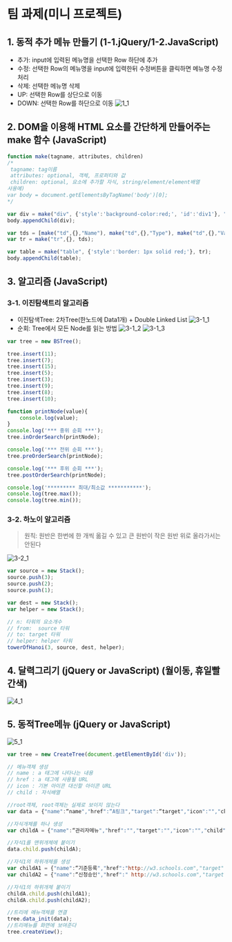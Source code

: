 팀 과제(미니 프로젝트)
======================

## 1. 동적 추가 메뉴 만들기 (1-1.jQuery/1-2.JavaScript)
- 추가: input에 입력된 메뉴명을 선택한 Row 하단에 추가
- 수정: 선택한 Row의 메뉴명을 input에 입력한뒤 수정버튼을 클릭하면 메뉴명 수정처리
- 삭제: 선택한 메뉴명 삭제
- UP: 선택한 Row를 상단으로 이동
- DOWN: 선택한 Row를 하단으로 이동
![1_1](image/1_1.png)

## 2. DOM을 이용해 HTML 요소를 간단하게 만들어주는 make 함수 (JavaScript)
~~~javascript
function make(tagname, attributes, children)
/*
 tagname: tag이름
 attributes: optional, 객체, 프로퍼티와 값
 children: optional, 요소에 추가할 자식, string/element/element배열
사용예)
var body = document.getElementsByTagName('body')[0];
*/

var div = make("div", {'style':'background-color:red;', 'id':'div1'}, "hello world");
body.appendChild(div);

var tds = [make("td",{},"Name"), make("td",{},"Type"), make("td",{},"Value")];
var tr = make("tr",{}, tds);

var table = make("table", {'style':'border: 1px solid red;'}, tr);
body.appendChild(table);
~~~

## 3. 알고리즘 (JavaScript)
### 3-1. 이진탐색트리 알고리즘
- 이진탐색Tree: 2차Tree(한노드에 Data1개) + Double Linked List
![3-1_1](image/3-1_1.png)
- 순회: Tree에서 모든 Node를 읽는 방법
![3-1_2](image/3-1_2.png)
![3-1_3](image/3-1_3.png)

~~~javascript
var tree = new BSTree();

tree.insert(11);
tree.insert(7);
tree.insert(15);
tree.insert(5);
tree.insert(3);
tree.insert(9);
tree.insert(8);
tree.insert(10);

function printNode(value){
    console.log(value);
}
console.log('*** 중위 순회 ***');
tree.inOrderSearch(printNode);

console.log('*** 전위 순회 ***');
tree.preOrderSearch(printNode);

console.log('*** 후위 순회 ***');
tree.postOrderSearch(printNode);

console.log('********* 최대/최소값 ***********');
console.log(tree.max());  
console.log(tree.min());
~~~

### 3-2. 하노이 알고리즘
>원칙: 원반은 한번에 한 개씩 옮길 수 있고 큰 원반이 작은 원반 위로 올라가서는 안된다

![3-2_1](image/3-2_1.png)

~~~javascript
var source = new Stack();
source.push(3);
source.push(2);
source.push(1);

var dest = new Stack();
var helper = new Stack();

// n: 타워의 요소개수
// from:  source 타워
// to: target 타워
// helper: helper 타워
towerOfHanoi(3, source, dest, helper);
~~~

## 4. 달력그리기 (jQuery or JavaScript) (월이동, 휴일빨간색)
![4_1](image/4_1.png)

## 5. 동적Tree메뉴 (jQuery or JavaScript)
![5_1](image/5_1.png)

~~~javascript
var tree = new CreateTree(document.getElementById('div'));

// 메뉴객체 생성
// name : a 태그에 나타나는 내용
// href : a 태그에 사용될 URL
// icon : 기본 아이콘 대신할 아이콘 URL
// child : 자식배열

//root객체, root객체는 실제로 보이지 않는다
var data = {"name":“name","href":“A링크","target":“target","icon":"","child":[]};

//자식개체를 하나 생성
var childA = {"name":“관리자메뉴","href":"","target":"","icon":"","child":[]};

//자식1를 맨위개체에 붙이기
data.child.push(childA); 

//자식1의 하위개체를 생성
var childA1 = {"name":“기준등록","href":"http://w3.schools.com","target":"_blank","icon":"","child":[]};
var childA2 = {"name":“신청승인","href":" http://w3.schools.com","target":"_blank","icon":"","child":[]};

//자식1의 하위개체 붙이기
childA.child.push(childA1); 
childA.child.push(childA2); 

//트리에 메뉴객체를 연결
tree.data_init(data);
//트리메뉴를 화면에 보여준다
tree.createView();
~~~